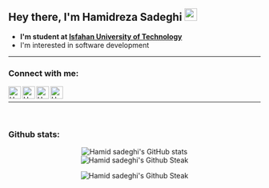## Hey there, I'm Hamidreza Sadeghi  <img src="https://raw.githubusercontent.com/MartinHeinz/MartinHeinz/master/wave.gif" width="25px">

- **I'm student at [Isfahan University of Technology](https://iut.ac.ir)**
- I'm interested in software development 

----
### Connect with me:
[<img align="left" alt="Hamidsadeghi | Instagram" width="25px" src="https://cdn-icons-png.flaticon.com/128/2111/2111463.png" />](https://instagram.com/horr.hamid)
[<img align="left" alt="Hamidsadeghi | LinkedIn" width="25px" src="https://cdn-icons-png.flaticon.com/128/179/179330.png" />](https://www.linkedin.com/in/hamidrsadeghi)
[<img align="left" alt="Hamidsadeghi | Twitter" width="25px" src="https://cdn-icons-png.flaticon.com/128/145/145812.png" />](https://twitter.com/horr_hamid)
[<img align="left" alt="Hamidsadeghi | Gmail" width="25px" src="https://cdn-icons-png.flaticon.com/128/888/888853.png" />](xhamid0011@gmail.com)

<br>

-----

<br>

### Github stats:

<p align="center" >
  <img src="https://github-readme-stats.vercel.app/api?username=horrhamid&show_icons=true&theme=tokyonight?count_private=true" alt="Hamid sadeghi's GitHub stats" /><br />
  <img src="https://github-readme-streak-stats.herokuapp.com/?user=horrhamid&theme=tokyonight?count_private=true" alt="Hamid sadeghi's Github Steak" />
</p>
<p align="center" >
  <img src="https://github-readme-stats.vercel.app/api/top-langs/?username=horrhamid&layout=compact&theme=tokyonight" alt="Hamid sadeghi's Github Steak" />
</p>


